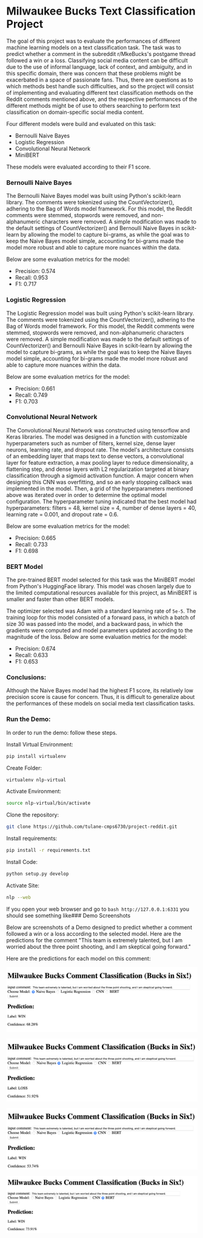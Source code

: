 # Milwaukee Bucks Text Classification Project

The goal of this project was to evaluate the performances of different machine learning models on a text classification task. The task was to predict whether a comment in the subreddit r/MkeBucks's postgame thread followed a win or a loss. Classifying social media content can be difficult due to the use of informal language, lack of context, and ambiguity, and in this specific domain, there was concern that these problems might be exacerbated in a space of passionate fans. Thus, there are questions as to which methods best handle such difficulties, and so the project will consist of implementing and evaluating different text classification methods on the Reddit comments mentioned above, and the respective performances of the different methods might be of use to others searching to perform text classification on domain-specific social media content. 

Four different models were build and evaluated on this task:

- Bernoulli Naive Bayes
- Logistic Regression
- Convolutional Neural Network
- MiniBERT

These models were evaluated according to their F1 score.

### Bernoulli Naive Bayes

The Bernoulli Naive Bayes model was built using Python's scikit-learn library. The comments were tokenized using the CountVectorizer(), adhering to the Bag of Words model framework. For this model, the Reddit comments were stemmed, stopwords were removed, and non-alphanumeric characters were removed. A simple modification was made to the default settings of CountVectorizer() and Bernoulli Naive Bayes in scikit-learn by allowing the model to capture bi-grams, as while the goal was to keep the Naive Bayes model simple, accounting for bi-grams made the model more robust and able to capture more nuances within the data.

Below are some evaluation metrics for the model:

- Precision: 0.574
- Recall: 0.953
- F1: 0.717

### Logistic Regression

The Logistic Regression model was built using Python's scikit-learn library. The comments were tokenized using the CountVectorizer(), adhering to the Bag of Words model framework. For this model, the Reddit comments were stemmed, stopwords were removed, and non-alphanumeric characters were removed. A simple modification was made to the default settings of CountVectorizer() and Bernoulli Naive Bayes in scikit-learn by allowing the model to capture bi-grams, as while the goal was to keep the Naive Bayes model simple, accounting for bi-grams made the model more robust and able to capture more nuances within the data.

Below are some evaluation metrics for the model:

- Precision: 0.661
- Recall: 0.749
- F1: 0.703

### Convolutional Neural Network

The Convolutional Neural Network was constructed using tensorflow and Keras libraries. The model was designed in a function with customizable hyperparameters such as number of filters, kernel size, dense layer neurons, learning rate, and dropout rate. The model's architecture consists of an embedding layer that maps text to dense vectors, a convolutional layer for feature extraction, a max pooling layer to reduce dimensionality, a flattening step, and dense layers with L2 regularization targeted at binary classification through a sigmoid activation function. A major concern when designing this CNN was overfitting, and so an early stopping callback was implemented in the model. Then, a grid of the hyperparameters mentioned above was iterated over in order to determine the optimal model configuration. The hyperparameter tuning indicated that the best model had hyperparameters: filters = 48, kernel size = 4, number of dense layers = 40, learning rate = 0.001, and dropout rate = 0.6.

Below are some evaluation metrics for the model:

- Precision: 0.665
- Recall: 0.733
- F1: 0.698

### BERT Model

The pre-trained BERT model selected for this task was the MiniBERT model from Python's HuggingFace library. This model was chosen largely due to the limited computational resources available for this project, as MiniBERT is smaller and faster than other BERT models. 

The optimizer selected was Adam with a standard learning rate of `5e-5`. The training loop for this model consisted of a forward pass, in which a batch of size 30 was passed into the model, and a backward pass, in which the gradients were computed and model parameters updated according to the magnitude of the loss. 
Below are some evaluation metrics for the model:

- Precision: 0.674
- Recall: 0.633
- F1: 0.653
  
### Conclusions:

Although the Naive Bayes model had the highest F1 score, its relatively low precision score is cause for concern. Thus, it is difficult to generalize about the performances of these models on social media text classification tasks.

### Run the Demo:

In order to run the demo: follow these steps.

Install Virtual Environment:
```bash
pip install virtualenv
```
Create Folder:
```bash
virtualenv nlp-virtual
```
Activate Environment:
```bash
source nlp-virtual/bin/activate
```
Clone the repository:
```bash
git clone https://github.com/tulane-cmps6730/project-reddit.git
```
Install requirements:
```bash
pip install -r requirements.txt
```

Install Code:
```bash
python setup.py develop
```
Activate Site:
```bash
nlp --web
```
If you open your web browser and go to ```bash http://127.0.0.1:6331``` you should see something like### Demo Screenshots

Below are screenshots of a Demo designed to predict whether a comment followed a win or a loss according to the selected model. Here are the predictions for the comment "This team is extremely talented, but I am worried about the three point shooting, and I am skeptical going forward."

Here are the predictions for each model on this comment:

![Naive Bayes](NBDemo.png)

![Logistic Regression](LRDemo.png)

![CNN](CNNDemo.png)

![BERT](BERTDemo.png)

